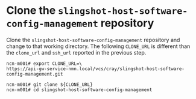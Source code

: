 
# Clone the `slingshot-host-software-config-management` repository

Clone the `slingshot-host-software-config-management` repository and change to that working directory.
The following `CLONE_URL` is different than the `clone_url` and `ssh_url` reported in the previous step.

```screen
ncn-m001# export CLONE_URL=\
https://api-gw-service-nmn.local/vcs/cray/slingshot-host-software-config-management.git

ncn-m001# git clone ${CLONE_URL}
ncn-m001# cd slingshot-host-software-config-management
```
